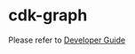 # cdk-graph

Please refer to [Developer Guide](https://aws.github.io/aws-pdk/developer_guides/cdk-graph/index.html)